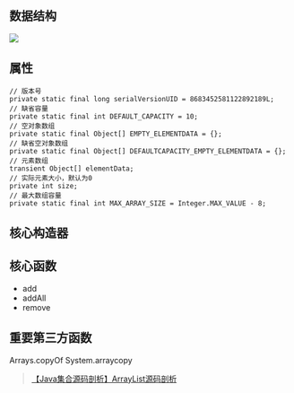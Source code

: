 ## 数据结构

![](https://images2015.cnblogs.com/blog/616953/201603/616953-20160322185210151-491440543.png)

## 属性

```
// 版本号
private static final long serialVersionUID = 8683452581122892189L;
// 缺省容量
private static final int DEFAULT_CAPACITY = 10;
// 空对象数组
private static final Object[] EMPTY_ELEMENTDATA = {};
// 缺省空对象数组
private static final Object[] DEFAULTCAPACITY_EMPTY_ELEMENTDATA = {};
// 元素数组
transient Object[] elementData;
// 实际元素大小，默认为0
private int size;
// 最大数组容量
private static final int MAX_ARRAY_SIZE = Integer.MAX_VALUE - 8;
```
## 核心构造器

## 核心函数
- add
- addAll
- remove

## 重要第三方函数
Arrays.copyOf
System.arraycopy

> [【Java集合源码剖析】ArrayList源码剖析](https://blog.csdn.net/ns_code/article/details/35568011)